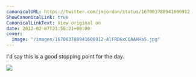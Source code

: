 ```yaml
---
canonicalURL: https://twitter.com/jmjordan/status/167003788941606912
ShowCanonicalLink: true
CanonicalLinkText: View original on
date: 2012-02-07T21:56:21+00:00
cover:
  image: "/images/167003788941606912-AlFRD6xCQAAHHa5.jpg"
---
```

I'd say this is a good stopping point for the day. 

![](/images/167003788941606912-AlFRD6xCQAAHHa5.jpg)